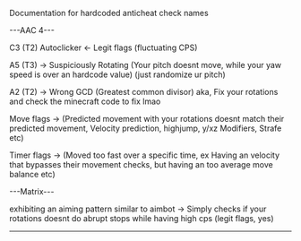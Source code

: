 Documentation for hardcoded anticheat check names

---AAC 4---

C3 (T2) Autoclicker <- Legit flags (fluctuating CPS)

A5 (T3) -> Suspiciously Rotating (Your pitch doesnt move, while your yaw speed is over an hardcode value) (just randomize ur pitch)

A2 (T2) -> Wrong GCD (Greatest common divisor) aka, Fix your rotations and check the minecraft code to fix lmao

Move flags -> (Predicted movement with your rotations doesnt match their predicted movement, Velocity prediction, highjump, y/xz Modifiers, Strafe etc)

Timer flags -> (Moved too fast over a specific time, ex Having an velocity that bypasses their movement checks, but having an too average move balance etc)

---Matrix---

exhibiting an aiming pattern similar to aimbot -> Simply checks if your rotations doesnt do abrupt stops while having high cps (legit flags, yes)

-----------
